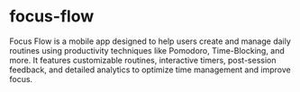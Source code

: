 # focus-flow
 Focus Flow is a mobile app designed to help users create and manage daily routines using productivity techniques like Pomodoro, Time-Blocking, and more. It features customizable routines, interactive timers, post-session feedback, and detailed analytics to optimize time management and improve focus.
